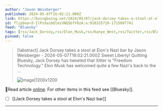 ```yaml
---
author: "Jason Weisberger"
published: 2024-05-07T16:02:21.000Z
link: https://boingboing.net/2024/05/07/jack-dorsey-takes-a-stool-at-elons-nazi-bar.html
id: flipboard-IlPsXaibQlmiVNQSbfYOzA:a:910335718-1715097741
feed: "Bluesky"
tags: [rss/Jack_Dorsey,rss/Elon_Musk,rss/Kanye_West,rss/Twitter,rss/Bluesky]
pinned: false
---
```

> [!abstract] Jack Dorsey takes a stool at Elon's Nazi bar by Jason Weisberger - 2024-05-07T16:02:21.000Z
> Sweet Liberty! Quitting Bluesky, Jack Dorsey has tweeted that Xitter is "Freedom Technology." Elon Musk has welcomed quite a few Nazi's back to the …
>
> ![image|1200x1200](https://ic-cdn.flipboard.com/boingboing.net/2de778ecc017f112355d1ae9cc5940b09bd26700/_xlarge.jpeg)

🔗Read article [online](https://boingboing.net/2024/05/07/jack-dorsey-takes-a-stool-at-elons-nazi-bar.html). For other items in this feed see [[Bluesky]].

- [ ] [[Jack Dorsey takes a stool at Elon's Nazi bar]]
- - -

